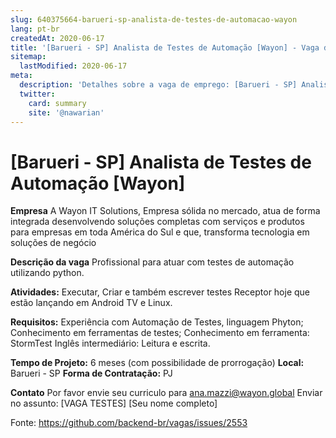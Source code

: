```yaml
---
slug: 640375664-barueri-sp-analista-de-testes-de-automacao-wayon
lang: pt-br
createdAt: 2020-06-17
title: '[Barueri - SP] Analista de Testes de Automação [Wayon] - Vaga de Emprego'
sitemap:
  lastModified: 2020-06-17
meta:
  description: 'Detalhes sobre a vaga de emprego: [Barueri - SP] Analista de Testes de Automação [Wayon]'
  twitter:
    card: summary
    site: '@nawarian'
---
```


# [Barueri - SP] Analista de Testes de Automação [Wayon]

**Empresa**
A Wayon IT Solutions, Empresa sólida no mercado, atua de forma integrada desenvolvendo soluções completas com serviços e produtos para empresas em toda América do Sul e que, transforma tecnologia em soluções de negócio

**Descrição da vaga**
Profissional para atuar com testes de automação utilizando python.

**Atividades:** 
Executar, Criar e também escrever testes
Receptor hoje que estão lançando em Android TV e Linux.      

**Requisitos:**
Experiência com Automação de Testes, linguagem Phyton;
Conhecimento em ferramentas de testes;
Conhecimento em ferramenta:  StormTest
Inglês intermediário: Leitura e escrita.

**Tempo de Projeto:** 6 meses (com possibilidade de prorrogação)
**Local:** Barueri - SP
**Forma de Contratação:** PJ
 
**Contato**
Por favor envie seu curriculo para ana.mazzi@wayon.global 
Enviar no assunto: [VAGA TESTES] [Seu nome completo]

Fonte: https://github.com/backend-br/vagas/issues/2553